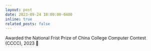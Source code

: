 ```yaml
---
layout: post
date: 2023-09-24 18:00:00-0400
inline: true
related_posts: false
---
```


Awarded the National Frist Prize of China College Computer Contest (CCCC), 2023 🙌
